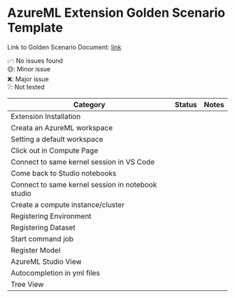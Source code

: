 # AzureML Extension Golden Scenario Template

Link to Golden Scenario Document: [link](https://microsoft-my.sharepoint.com/:w:/p/leoyao/EdBvnztensJOmcRi35p8C_kBeuZ68qpsSdIkRed6Th1oWg?e=QSu70p)

✅: No issues found \
🟡: Minor issue \
❌: Major issue \
❔: Not tested 

Category | Status | Notes
---|---|---
Extension Installation |  | 
Creata an AzureML workspace |  | 
Setting a default workspace |  |
Click out in Compute Page |  | 
Connect to same kernel session in VS Code |  | 
Come back to Studio notebooks |  | 
Connect to same kernel session in notebook studio |  | 
Create a compute instance/cluster |  | 
Registering Environment |  | 
Registering Dataset |  | 
Start command job |  | 
Register Model |  | 
AzureML Studio View |  | 
Autocompletion in yml files |  | 
Tree View |  | 
